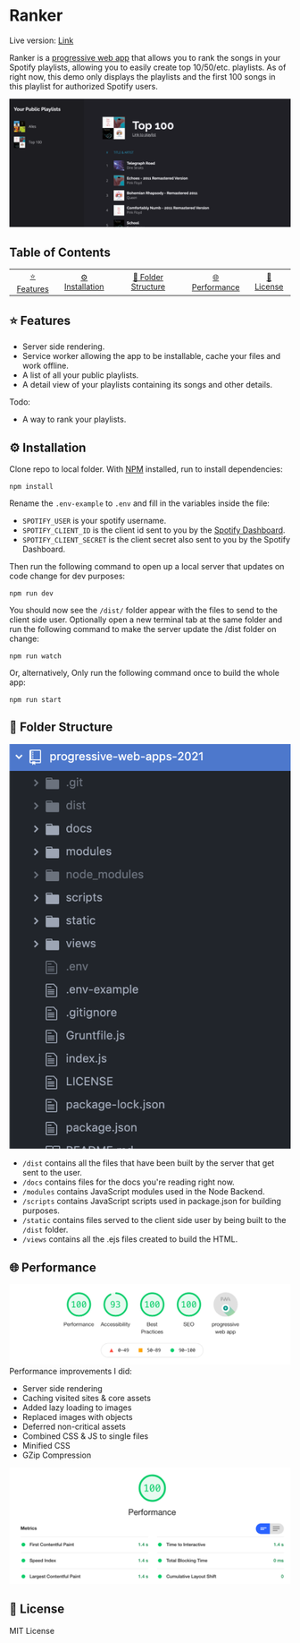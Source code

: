 # Ranker
Live version: [Link](https://ancient-gorge-17717.herokuapp.com/index.html)

Ranker is a [progressive web app](https://web.dev/progressive-web-apps/) that allows you to rank the songs in your Spotify playlists, allowing you to easily create top 10/50/etc. playlists. As of right now, this demo only displays the playlists and the first 100 songs in this playlist for authorized Spotify users.


![App Screenshot](https://github.com/SjorsWijsman/progressive-web-apps-2021/blob/master/docs/screenshot.png?raw=true)

## Table of Contents
<table>
    <tr>
        <td align="center"><a href="#-features">⭐ Features<a></td>
        <td align="center"><a href="#%EF%B8%8F-installation">⚙️ Installation<a></td>
        <td align="center"><a href="#-folder-structure">📕 Folder Structure<a></td>
        <td align="center"><a href="#-performance">🌐 Performance<a></td>
        <td align="center"><a href="#-license">📃 License<a></td>
    </tr>
</table>

## ⭐ Features
- Server side rendering.
- Service worker allowing the app to be installable, cache your files and work offline.
- A list of all your public playlists.
- A detail view of your playlists containing its songs and other details.

Todo:
- A way to rank your playlists.

## ⚙️ Installation
Clone repo to local folder. With [NPM](https://www.npmjs.com/) installed, run to install dependencies:
```
npm install
```
Rename the `.env-example` to `.env` and fill in the variables inside the file:  
- `SPOTIFY_USER` is your spotify username.
- `SPOTIFY_CLIENT_ID` is the client id sent to you by the [Spotify Dashboard](https://developer.spotify.com/dashboard/login).
- `SPOTIFY_CLIENT_SECRET` is the client secret also sent to you by the Spotify Dashboard.

Then run the following command to open up a local server that updates on code change for dev purposes:
```
npm run dev
```
You should now see the `/dist/` folder appear with the files to send to the client side user. Optionally open a new terminal tab at the same folder and run the following command to make the server update the /dist folder on change:
```
npm run watch
```
Or, alternatively, Only run the following command once to build the whole app:
```
npm run start
```

## 📕 Folder Structure
![Folder Structure](https://github.com/SjorsWijsman/progressive-web-apps-2021/blob/master/docs/folder-structure.png?raw=true)  

- `/dist` contains all the files that have been built by the server that get sent to the user.  
- `/docs` contains files for the docs you're reading right now.  
- `/modules` contains JavaScript modules used in the Node Backend.  
- `/scripts` contains JavaScript scripts used in package.json for building purposes.  
- `/static` contains files served to the client side user by being built to the `/dist` folder.  
- `/views` contains all the .ejs files created to build the HTML.  

## 🌐 Performance
![Lighthouse](https://github.com/SjorsWijsman/progressive-web-apps-2021/blob/master/docs/lighthouse.png?raw=true)
Performance improvements I did:
- Server side rendering 
- Caching visited sites & core assets
- Added lazy loading to images
- Replaced images with objects
- Deferred non-critical assets
- Combined CSS & JS to single files
- Minified CSS
- GZip Compression 

![Lighthouse performance](https://github.com/SjorsWijsman/progressive-web-apps-2021/blob/master/docs/lighthouse-performance.png?raw=true)

## 📃 License
MIT License
